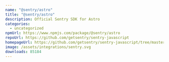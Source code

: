 ```yaml
---
name: "@sentry/astro"
title: "@sentry/astro"
description: Official Sentry SDK for Astro
categories:
  - uncategorized
npmUrl: https://www.npmjs.com/package/@sentry/astro
repoUrl: https://github.com/getsentry/sentry-javascript
homepageUrl: https://github.com/getsentry/sentry-javascript/tree/master/packages/astro
image: /assets/integrations/sentry.svg
downloads: 85184
---
```

